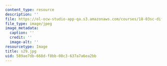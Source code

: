 ```yaml
---
content_type: resource
description: ''
file: https://ol-ocw-studio-app-qa.s3.amazonaws.com/courses/18-03sc-differential-equations-fall-2011/589ae7db668df8bb08c3637a7a6ea2bb_s29.jpg
file_type: image/jpeg
image_metadata:
  caption: ''
  credit: ''
  image-alt: ''
resourcetype: Image
title: s29.jpg
uid: 589ae7db-668d-f8bb-08c3-637a7a6ea2bb
---
```

